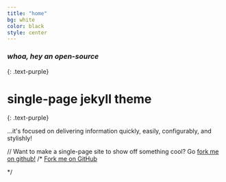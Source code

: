 ```yaml
---
title: "home"
bg: white
color: black
style: center
---
```


### *whoa, hey an open-source*
{: .text-purple}

<span class="fa-stack subtlecircle" style="font-size:100px; background:rgba(255,166,0,0.1)">
  <i class="fa fa-circle fa-stack-2x text-white"></i>
  <i class="fa fa-bicycle fa-stack-1x text-orange"></i>
</span>

# single-page jekyll theme
{: .text-purple}


…it's focused on delivering information quickly, easily, configurably, and stylishly!

// Want to make a single-page site to show off something cool? Go [fork me on github!](https://github.com/t413/SinglePaged)
/*
<span id="forkongithub">
  <a href="{{ site.source_link }}" class="bg-blue">
    Fork me on GitHub
  </a>
  
 */
</span>
